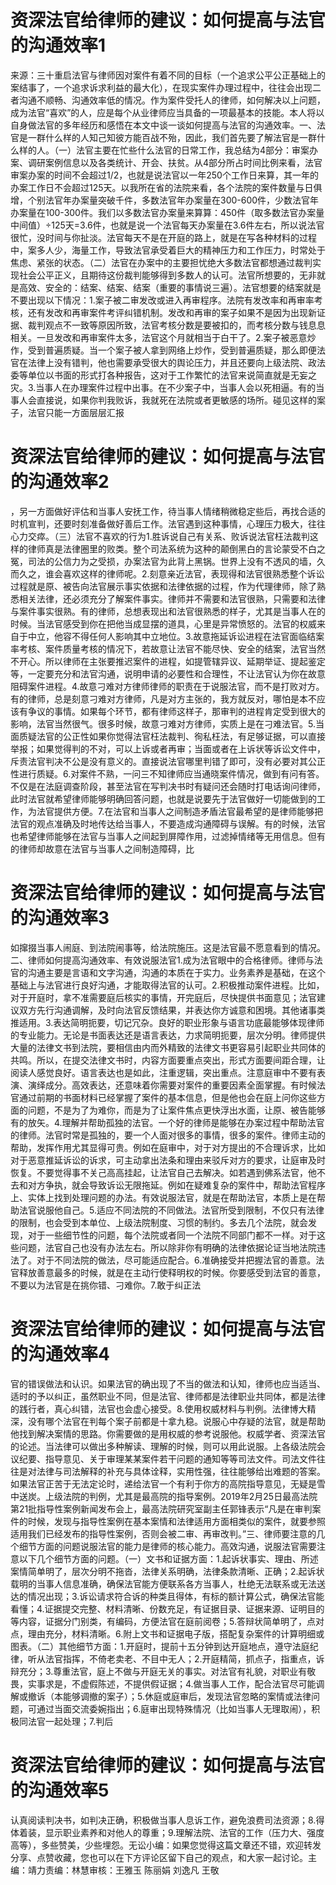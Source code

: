 # 资深法官给律师的建议：如何提高与法官的沟通效率1

来源：三十重启法官与律师因对案件有着不同的目标（一个追求公平公正基础上的案结事了，一个追求诉求利益的最大化），在现实案件办理过程中，往往会出现二者沟通不顺畅、沟通效率低的情况。作为案件受托人的律师，如何解决以上问题，成为法官“喜欢”的人，应是每个从业律师应当具备的一项最基本的技能。本人将以自身做法官的多年经历和感悟在本文中谈一谈如何提高与法官的沟通效率。一、法官是一群什么样的人知己知彼方能百战不殆，因此，我们首先要了解法官是一群什么样的人。（一）法官主要在忙些什么法官的日常工作，我总结为4部分：审案办案、调研案例信息以及各类统计、开会、扶贫。从4部分所占时间比例来看，法官审案办案的时间不会超过1/2，也就是说法官以一年250个工作日来算，其一年的办案工作日不会超过125天。以我所在省的法院来看，各个法院的案件数量与日俱增，个别法官年办案量突破千件，多数法官年办案量在300-600件，少数法官年办案量在100-300件。我们以多数法官办案量来算算：450件（取多数法官办案量中间值）÷125天=3.6件，也就是说一个法官每天办案量在3.6件左右，所以说法官很忙，没时间与你扯淡。法官每天不是在开庭的路上，就是在写各种材料的过程中，案多人少，海量工作，导致法官承受着巨大的精神压力和工作压力，时常处于焦虑、紧张的状态。（二）法官在办案中的主要担忧绝大多数法官都想通过裁判实现社会公平正义，且期待这份裁判能够得到多数人的认可。法官所想要的，无非就是高效、安全的：结案、结案、结案（重要的事情说三遍）。法官想要的结案就是不要出现以下情况：1.案子被二审发改或进入再审程序。法院有发改率和再审率考核，还有发改和再审案件考评纠错机制。发改和再审的案子如果不是因为出现新证据、裁判观点不一致等原因所致，法官考核分数是要被扣的，而考核分数与钱息息相关。一旦发改和再审案件太多，法官这个月就相当于白干了。2.案子被恶意炒作，受到普遍质疑。当一个案子被人拿到网络上炒作，受到普遍质疑，那么即便法官在法律上没有错判，他也需要承受很大的舆论压力，并且还要向上级法院、政法委等单位以书面的形式打各种报告，这对于工作繁忙的法官来说简直就是无妄之灾。3.当事人在办理案件过程中出事。在不少案子中，当事人会以死相逼。有的当事人会直接说，如果你判我败诉，我就死在法院或者更敏感的场所。碰见这样的案子，法官只能一方面层层汇报

# 资深法官给律师的建议：如何提高与法官的沟通效率2

，另一方面做好评估和当事人安抚工作，待当事人情绪稍微稳定些后，再找合适的时机宣判，还要时刻准备做好善后工作。法官遇到这种事情，心理压力极大，往往心力交瘁。（三）法官不喜欢的行为1.胜诉说自己有关系、败诉说法官枉法裁判这样的律师真是法律圈里的败类。整个司法系统为这种的颠倒黑白的言论蒙受不白之冤，司法的公信力为之受损，办案法官为此背上黑锅。世界上没有不透风的墙，久而久之，谁会喜欢这样的律师呢。2.刻意亲近法官，表现得和法官很熟悉整个诉讼过程就是原、被告向法官展示事实依据和法律依据的过程，作为代理律师，除了熟悉相关法律，还必须充分了解案件事实。律师并不需要和法官很熟，只需要和法律与案件事实很熟。有的律师，总想表现出和法官很熟悉的样子，尤其是当事人在的时候。当法官感受到你在把他当成显摆的道具，心里是异常愤怒的。法官的权威来自于中立，他容不得任何人影响其中立地位。3.故意拖延诉讼进程在法官面临结案率考核、案件质量考核的情况下，若故意让法官不能尽快、安全的结案，法官当然不开心。所以律师在主张要推迟案件的进程，如提管辖异议、延期举证、提起鉴定等，一定要充分和法官沟通，说明申请的必要性和合理性，不让法官认为你在故意阻碍案件进程。4.故意刁难对方律师律师的职责在于说服法官，而不是打败对方。有的律师，总是刻意刁难对方律师，凡是对方主张的，我方就反对，哪怕是本不应该有争议的事情。如果每个环节，都有律师这样子，那审判的进程肯定受到很大的影响，法官当然很气。很多时候，故意刁难对方律师，实质上是在刁难法官。5.当面质疑法官的公正性如果你觉得法官枉法裁判、徇私枉法，有足够证据，可以直接举报；如果觉得判的不对，可以上诉或者再审；当面或者在上诉状等诉讼文件中，斥责法官判决不公是没有意义的。直接说法官哪里判错了即可，没有必要对其公正性进行质疑。6.对案件不熟，一问三不知律师应当通晓案件情况，做到有问有答。不仅是在法庭调查阶段，甚至法官在写判决书时有疑问还会随时打电话询问律师，此时法官就希望律师能够明确回答问题，也就是说要先于法官做好一切能做到的工作，为法官提供方便。7.在法官和当事人之间制造矛盾法官最希望的是律师能够把法官的观点准确及时地传达给当事人，不要造成沟通障碍与误解。有的时候，法官也希望律师能够在法官与当事人之间起到屏障作用，过滤掉情绪等无用信息。但有的律师却故意在法官与当事人之间制造障碍，比

# 资深法官给律师的建议：如何提高与法官的沟通效率3

如撺掇当事人闹庭、到法院闹事等，给法院施压。这是法官最不愿意看到的情况。二、律师如何提高沟通效率、有效说服法官1.成为法官眼中的合格律师。律师与法官的沟通主要是言语和文字沟通，沟通的本质在于实力。业务素养是基础，在这个基础上与法官进行良好沟通，才能取得法官的认可。2.积极推动案件进程。比如，对于开庭时，拿不准需要庭后核实的事情，开完庭后，尽快提供书面意见；法官建议双方先行沟通调解，及时向法官反馈结果，并表达你方诚意和困境。其他诸事类推适用。3.表达简明扼要，切记冗杂。良好的职业形象与语言功底最能够体现律师的专业能力。无论是书面表达还是语言表达，力求简明扼要，层次分明。律师提供大量的法律文书到法院，要相信由内而外精致的法律文书更容易引起职业共同体的共鸣。所以，在提交法律文书时，内容方面要重点突出，形式方面要间距合理，让阅读人感觉良好。语言表达也是如此，注重逻辑，突出重点。注意庭审中不要有表演、演绎成分。高效表达，还意味着你需要对案件的重要因素全面掌握。有时候法官通过前期的书面材料已经掌握了案件的基本信息，但是他也会在庭上问你这些方面的问题，不是为了为难你，而是为了让案件焦点更快浮出水面，让原、被告能够有的放矢。4.理解并帮助孤独的法官。一个好的律师是能够在办案过程中帮助法官的律师。法官时常是孤独的，要一个人面对很多的事情，很多的案件。律师主动的帮助，发挥作用尤其显得可贵。例如在庭审中，对于对方提出的不合理诉求，比如对于恶意推延诉讼的诉求，可主动拿出法条和理由来驳斥对方的要求，让庭审及时恢复。不要觉得事不关己高高挂起，让法官自己去解决。如若遇到佛系法官，他不去和对方争执，就会导致诉讼无限拖延。例如在疑难复杂的案件中，帮助法官程序上、实体上找到处理问题的办法。有效说服法官，就是在帮助法官，本质上是在帮助法官说服他自己。5.适应不同法院的不同做法。法官所受到限制，不仅只有法律的限制，也会受到本单位、上级法院制度、习惯的制约。多去几个法院，就会发现，对于一些细节性的问题，每个法院或者同一个法院不同部门都不一样。对于这些问题，法官自己也没有办法左右。所以除非你有明确的法律依据论证当地法院违法了。对于不同法院的做法，尽可能适应配合。6.准确接受并把握法官的善意。法官释放善意最多的时候，就是在主动行使释明权的时候。你要感受到法官的善意，不要以为法官是在挑你错、刁难你。7.敢于纠正法

# 资深法官给律师的建议：如何提高与法官的沟通效率4

官的错误做法和认识。如果法官的确出现了不当的做法和认知，律师也应当适当、适时的予以纠正，虽然职业不同，但是法官、律师都是法律职业共同体，都是法律的践行者，真心纠错，法官也会虚心接受。8.使用权威材料与判例。法律博大精深，没有哪个法官在判每个案子前都是十拿九稳。说服心中存疑的法官，就是帮助他找到解决案情的思路。你需要做的是用权威的参考说服他。权威学者、资深法官的论述。当法律可以做出多种解读、理解的时候，则可以用此说服。上各级法院会议纪要、指导意见、关于审理某某案件若干问题的通知等等司法文件。司法文件往往是对法律与司法解释的补充与具体诠释，实用性强，往往能够给出难题的答案。如果法官正苦于无法定论时，递给法官一个有利于你方的高院指导意见，无疑是雪中送炭。上级法院的判例，尤其是最高院的指导案例。2019年2月25日最高法院第21批指导性案例新闻发布会上，最高法院研究室副主任郭锋表示“凡是在审判案件的时候，发现与指导性案例在基本案情和法律适用方面相类似的案件，就要参照适用我们已经发布的指导性案例，否则会被二审、再审改判。”三、律师要注意的几个细节方面的问题说服法官的能力是律师的核心能力。高效沟通，说服法官需要注意以下几个细节方面的问题。（一）文书和证据方面：1.起诉状事实、理由、所述案情简单明了，层次分明不拖沓，法律关系明确，法律条款清晰、正确；2.起诉状载明的当事人信息准确，确保法官能方便联系各方当事人，杜绝无法联系或无法送达的情况出现；3.诉讼请求符合诉的种类且得体，有标的额计算公式，确保法官能看懂；4.证据提交完整、材料清晰、份数充足，有证据目录、证据来源、证明目的等内容，证据分门别类，有编码，方便法官在庭前阅卷；5.答辩状简单明了，点对点，理由充分，材料清晰。6.附上文书和证据电子版，搭配复杂案件的计算明细或图表。（二）其他细节方面：1.开庭时，提前十五分钟到达开庭地点，遵守法庭纪律，听从法官指挥，不倚老卖老、不目中无人；2.开庭精简，抓点子，指重点，诉辩充分；3.尊重法官，庭上不做与开庭无关的事实。对法官有礼貌，对职业有敬畏，实事求是，不虚假陈述，不提供假证据；4.做当事人工作，配合法官尽可能调解或撤诉（本能够调撤的案子）；5.休庭或庭审后，发现法官忽略的案情或法律问题，可通过当面交流委婉指出；6.庭审出现特殊情况（比如当事人无理取闹），积极同法官一起处理；7.判后

# 资深法官给律师的建议：如何提高与法官的沟通效率5

认真阅读判决书，如判决正确，积极做当事人息诉工作，避免浪费司法资源；8.得体着装，显示职业素养和对他人的尊重；9.理解法院、法官的工作（压力大、强度高等），多些赞美，少些埋怨。无讼小编：如果您觉得这篇文章还不错，欢迎转发分享、点赞收藏，您也可以在下方评论区留下自己的观点，和大家一起讨论。主编：靖力责编：林慧审核：王雅玉 陈丽娟 刘逸凡 王敬

